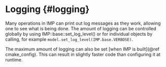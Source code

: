 Logging {#logging}
=======

Many operations in IMP can print out log messages as they work, allowing one
to see what is being done. The amount of logging can be controlled globally
by using IMP::base::set_log_level() or for individual objects by calling,
for example `model.set_log_level(IMP.base.VERBOSE)`.

The maximum amount of logging can also be set
[when IMP is built](@ref cmake_config). This can result in slightly faster
code than configuring it at runtime.
